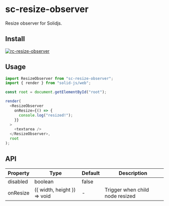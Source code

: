 # sc-resize-observer

Resize observer for Solidjs.

## Install

[![rc-resize-observer](https://nodei.co/npm/solid-resize-observer.png)](https://npmjs.org/package/solid-resize-observer)

## Usage

```js
import ResizeObserver from "sc-resize-observer";
import { render } from "solid-js/web";

const root = document.getElementById("root");

render(
  <ResizeObserver
    onResize={() => {
      console.log("resized!");
    }}
  >
    <textarea />
  </ResizeObserver>,
  root
);
```

## API

| Property | Type                        | Default | Description                     |
| -------- | --------------------------- | ------- | ------------------------------- |
| disabled | boolean                     | false   |                                 |
| onResize | ({ width, height }) => void | -       | Trigger when child node resized |
